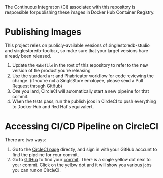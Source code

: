 The Continuous Integration (CI) associated with this repository is responsible for
publishing these images in Docker Hub Container Registry.

# Publishing Images

This project relies on publicly-available versions of singlestoredb-studio and singlestoredb-toolbox, so make sure that your target
versions have already been released.

1. Update the `Makefile` in the root of this repository to refer to the new version of the product you're releasing.
2. Use the standard `arc` and Phabricator workflow for code reviewing the change. (if you're not a SingleStore employee, please send a Pull Request through GitHub)
3. One you land, CircleCI will automatically start a new pipeline for that commit.
4. When the tests pass, run the publish jobs in CircleCI to push everything to Docker Hub and Red Hat's equivalent.


# Accessing CI/CD Pipeline on CircleCI
There are two ways:
1. Go to the [CircleCI page](https://app.circleci.com/pipelines/github/memsql/deployment-docker) directly, and sign in with your GitHub account to find the pipeline for your commit.
2. Go to [GitHub](https://github.com) to find your [commit](https://github.com/memsql/deployment-docker/commits/master).
   There is a single yellow dot next to your commit. Click on the yellow dot and it will show you various jobs you can run on CircleCI.